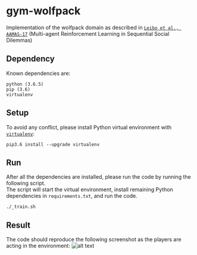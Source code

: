 # gym-wolfpack
Implementation of the wolfpack domain as described in [`Leibo et al., AAMAS-17`](https://arxiv.org/pdf/1702.03037.pdf) (Multi-agent Reinforcement Learning in Sequential Social Dilemmas)

## Dependency
Known dependencies are:
```
python (3.6.5)
pip (3.6)
virtualenv
```

## Setup
To avoid any conflict, please install Python virtual environment with [`virtualenv`](http://docs.python-guide.org/en/latest/dev/virtualenvs/):
```
pip3.6 install --upgrade virtualenv
```

## Run
After all the dependencies are installed, please run the code by running the following script.  
The script will start the virtual environment, install remaining Python dependencies in `requirements.txt`, and run the code.  
```
./_train.sh
```

## Result
The code should reproduce the following screenshot as the players are acting in the environment:
![alt text](https://github.com/dkkim93/gym-wolfpack/blob/master/screenshot.png)

